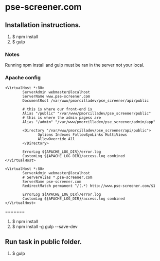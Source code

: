 # pse-screener.com

## Installation instructions.

1. $ npm install
2. $ gulp

### Notes

Running npm install and gulp must be ran in the server not your local.

### Apache config

```
<VirtualHost *:80>
        ServerAdmin webmaster@localhost
        ServerName www.pse-screener.com
        DocumentRoot /var/www/pmorcilladev/pse_screener/api/public

        # this is where our front-end is
        Alias "/public" "/var/www/pmorcilladev/pse_screener/public"
        # this is where the admin pagess are
        Alias "/admin" "/var/www/pmorcilladev/pse_screener/admin/app"

        <Directory "/var/www/pmorcilladev/pse_screener/api/public">
               Options Indexes FollowSymLinks MultiViews
               AllowOverride All
        </Directory>

        ErrorLog ${APACHE_LOG_DIR}/error.log
        CustomLog ${APACHE_LOG_DIR}/access.log combined
</VirtualHost>

<VirtualHost *:80>
        ServerAdmin webmaster@localhost
        # ServerAlias *.pse-screener.com
        ServerName pse-screener.com
        RedirectMatch permanent ^/(.*) http://www.pse-screener.com/$1

        ErrorLog ${APACHE_LOG_DIR}/error.log
        CustomLog ${APACHE_LOG_DIR}/access.log combined
</VirtualHost>
```
=======
1. $ npm install
2. $ npm install -g gulp --save-dev

## Run task in public folder.

1. $ gulp
